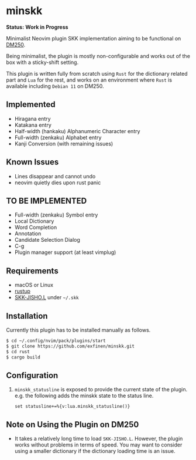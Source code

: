 # minskk

**Status:** **Work in Progress**

Minimalist Neovim plugin SKK implementation aiming to be functional on [DM250](https://www.kingjim.co.jp/pomera/dm250/).

Being minimalist, the plugin is mostly non-configurable and works out of the box with a sticky-shift setting.

This plugin is written fully from scratch using `Rust` for the dictionary related part and `Lua` for the rest, and works on an environment where `Rust` is available including `Debian 11` on DM250.

## Implemented
- Hiragana entry
- Katakana entry
- Half-width (hankaku) Alphanumeric Character entry
- Full-width (zenkaku) Alphabet entry
- Kanji Conversion (with remaining issues)

## Known Issues
- Lines disappear and cannot undo
- neovim quietly dies upon rust panic

## TO BE IMPLEMENTED
- Full-width (zenkaku) Symbol entry
- Local Dictionary
- Word Completion
- Annotation
- Candidate Selection Dialog
- C-g
- Plugin manager support (at least vimplug)

## Requirements
- macOS or Linux
- [rustup](https://rustup.rs/)
- [SKK-JISHO.L](http://openlab.jp/skk/dic/SKK-JISYO.L.gz) under `~/.skk`

## Installation
Currently this plugin has to be installed manually as follows.

```bash
$ cd ~/.config/nvim/pack/plugins/start
$ git clone https://github.com/exfinen/minskk.git
$ cd rust
$ cargo build
```

## Configuration
1. `minskk_statusline` is exposed to provide the current state of the plugin. e.g. the following adds the minskk state to the status line.

   ```vim
   set statusline+=%{v:lua.minskk_statusline()}
   ```

## Note on Using the Plugin on DM250
- It takes a relatively long time to load `SKK-JISHO.L`. However, the plugin works without problems in terms of speed. You may want to consider using a smaller dictionary if the dictionary loading time is an issue.
